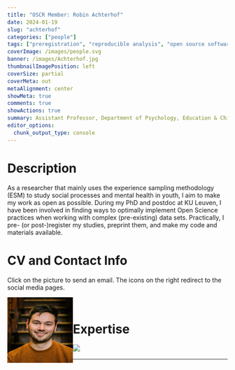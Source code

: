 ```yaml
---
title: "OSCR Member: Robin Achterhof"
date: 2024-01-19
slug: "achterhof"
categories: ["people"]
tags: ["preregistration", "reproducible analysis", "open source software", "experience sampling", "driving", "school-essb"] # top 3 categories + unique + school
coverImage: /images/people.svg
banner: /images/Achterhof.jpg
thumbnailImagePosition: left
coverSize: partial
coverMeta: out
metaAlignment: center
showMeta: true
comments: true
showActions: true
summary: Assistant Professor, Department of Psychology, Education & Child Studies, ESSB  
editor_options: 
  chunk_output_type: console
---
```




# Description

As a researcher that mainly uses the experience sampling methodology (ESM) to study social processes and mental health in youth, I aim to make my work as open as possible. During my PhD and postdoc at KU Leuven, I have been involved in finding ways to optimally implement Open Science practices when working with complex (pre-existing) data sets. Practically, I pre- (or post-)register my studies, preprint them, and make my code and materials available.

# CV and Contact Info

Click on the picture to send an email. The icons on the right redirect to the social media pages.

<!-- EMAIL -->
<p>
  <a href="mailto:achterhof@essb.eur.nl">
  <img border="0" alt="Robin Achterhof" src="/images/Achterhof.jpg" width="150" height="150" align="left">
  </a>
</p>

<!-- ORCID -->
<p align="center">
  <a href="https://orcid.org/0000-0002-3269-2270" class="ai ai-orcid fa-2x" style="color:#000000;">
  </a>
</p>

<!-- GOOGLE SCHOLAR -->
<p align="center">
  <a href="https://scholar.google.com/citations?user=7YIEaSAAAAAJ&hl=nl" class="ai ai-google-scholar fa-2x" style="color:#000000;">
  </a>
</p>

<!-- RESEARCHGATE -->
<p align="center">
  <a href="https://www.researchgate.net/profile/Robin-Achterhof" class="ai ai-researchgate fa-2x" style="color:#000000;">
  </a>
</p>

<BR>

# Expertise

<img src="{{< blogdown/postref >}}index_files/figure-html/radarPlot-1.png" width="576" />

***


